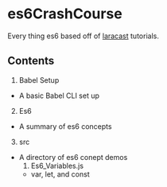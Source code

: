 # es6CrashCourse
Every thing es6 based off of [laracast](https://laracasts.com) tutorials.

## Contents
1. Babel Setup
  - A basic Babel CLI set up
2. Es6
  - A summary of es6 concepts
3. src
  - A directory of es6 conept demos
    1. Es6_Variables.js
      - var, let, and const
